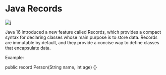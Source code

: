  # Java Records

![j](https://user-images.githubusercontent.com/116082827/236639800-e0070da2-2b57-41a8-bf3c-91c7478aa884.png)


Java 16 introduced a new feature called Records, which provides a compact syntax for declaring classes whose main purpose is to store data. Records are immutable by default, and they provide a concise way to define classes that encapsulate data.

Example:





public record Person(String name, int age) {}
